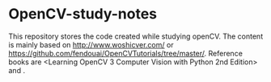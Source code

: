 # OpenCV-study-notes
This repository stores the code created while studying openCV.
The content is mainly based on http://www.woshicver.com/ or https://github.com/fendouai/OpenCVTutorials/tree/master/. 
Reference books are <Learning OpenCV 3 Computer Vision with Python 2nd Edition> and <Learning OpenCV>.
